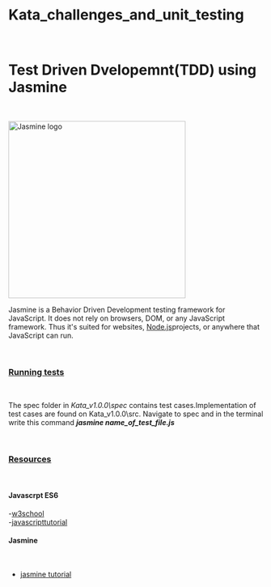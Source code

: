 # Kata_challenges_and_unit_testing

</br>
<h1>Test Driven Dvelopemnt(TDD) using Jasmine </h1>

</br>

<p align="left">
  <img src="https://github.com/kennethmokhethi/Kata_challenges_and_unit_testing/blob/master/Kata_v1.0.0/img/jasmine.PNG" width="350" alt="Jasmine logo">
</p>


<p>Jasmine is a Behavior Driven Development testing framework for JavaScript. It does not rely on browsers, DOM, or any JavaScript framework. Thus it's suited for websites, <a href="https://nodejs.org/en/m">Node.js</a>projects, or anywhere that JavaScript can run.</p>

</br>
<h3><u>Running tests</u></h3>
</br>
<p>The spec folder in <i>Kata_v1.0.0\spec</i> contains test cases.Implementation of test cases are found on </i>Kata_v1.0.0\src</i>.
Navigate to spec and in the terminal write this command <b><i>jasmine name_of_test_file.js</i></b></p>

</br>
<h3><u>Resources</u></h3>
</br>
<h4>Javascrpt ES6</h4>
-<a href="https://www.w3schools.com/js/js_es6.asp">w3school</a>  </br>
 -<a href="https://www.javascripttutorial.net/es6/">javascripttutorial</a></br>
 <h4>Jasmine</h4> 
 </br>

 - <a href="https://jasmine.github.io/tutorials/your_first_suite">jasmine tutorial</a>
 
